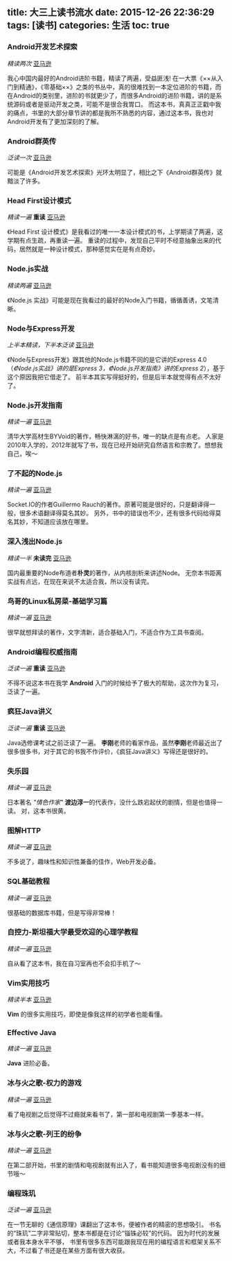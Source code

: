 title: 大三上读书流水
date: 2015-12-26 22:36:29
tags: [读书]
categories: 生活
toc: true
---

### Android开发艺术探索
*精读两次* [亚马逊](http://www.amazon.cn/Android%E5%BC%80%E5%8F%91%E8%89%BA%E6%9C%AF%E6%8E%A2%E7%B4%A2-%E4%BB%BB%E7%8E%89%E5%88%9A/dp/B014HV1X3K/ref=sr_1_1?ie=UTF8&qid=1451139768&sr=8-1&keywords=Android%E5%BC%80%E5%8F%91%E8%89%BA%E6%9C%AF%E6%8E%A2%E7%B4%A2)

我心中国内最好的Android进阶书籍，精读了两遍，受益匪浅!
在一大票《××从入门到精通》，《零基础××》之类的书丛中，真的很难找到一本定位进阶的书籍，而在Android的类别里，进阶的书就更少了，而很多Android的进阶书籍，讲的是系统源码或者是驱动开发之类，可能不是很合我胃口。
而这本书，真真正正戳中我的痛点，书里的大部分章节讲的都是我所不熟悉的内容，通过这本书，我也对Android开发有了更加深刻的了解。

### Android群英传
*泛读一次* [亚马逊](http://www.amazon.cn/Android%E7%BE%A4%E8%8B%B1%E4%BC%A0-%E5%BE%90%E5%AE%9C%E7%94%9F/dp/B01481RAA4/ref=sr_1_1?ie=UTF8&qid=1451139914&sr=8-1&keywords=android%E7%BE%A4%E8%8B%B1%E4%BC%A0)

可能是《Android开发艺术探索》光环太明显了，相比之下《Android群英传》就黯淡了许多。

### Head First设计模式
*精读一遍* **重读** [亚马逊](http://www.amazon.cn/Head-First%E8%AE%BE%E8%AE%A1%E6%A8%A1%E5%BC%8F-%E5%BC%97%E9%87%8C%E6%9B%BC/dp/B0011FBU34/ref=sr_1_1?ie=UTF8&qid=1451139951&sr=8-1&keywords=Head%20First%E8%AE%BE%E8%AE%A1%E6%A8%A1%E5%BC%8F)

《Head First 设计模式》是我看过的唯一一本设计模式的书，上学期读了两遍，这学期有点生疏，再重读一遍。
重读的过程中，发现自己平时不经意抽象出来的代码，居然就是一种设计模式，那种感觉实在是有点奇妙。

### Node.js实战
*精读两遍* [亚马逊](http://www.amazon.cn/Node-js%E5%AE%9E%E6%88%98-%E5%9D%8E%E7%89%B9%E4%BC%A6/dp/B00K4RUZHW/ref=sr_1_1?ie=UTF8&qid=1451139974&sr=8-1&keywords=Node.js%E5%AE%9E%E6%88%98)

《Node.js 实战》可能是现在我看过的最好的Node入门书籍，循循善诱，文笔清晰。

### Node与Express开发
*上半本精读，下半本泛读* [亚马逊](http://www.amazon.cn/Node%E4%B8%8EExpress%E5%BC%80%E5%8F%91-%E5%B8%83%E6%9C%97/dp/B00SMA88JK/ref=sr_1_1?ie=UTF8&qid=1451139999&sr=8-1&keywords=Node%E4%B8%8EExpress%E5%BC%80%E5%8F%91)

《Node与Express开发》跟其他的Node.js书籍不同的是它讲的Express 4.0（*《Node.js实战》讲的是Express 3，《Node.js开发指南》讲的Express 2*），基于这个原因我把它借走了。
前半本其实写得挺好的，但是后半本就觉得有点不太好了。

### Node.js开发指南
*精读一遍* [亚马逊](http://www.amazon.cn/Node-%E9%83%AD%E5%AE%B6%E5%AE%9D/dp/B00ALPRM3W/ref=sr_1_1?ie=UTF8&qid=1451140020&sr=8-1&keywords=Node.js%E5%BC%80%E5%8F%91%E6%8C%87%E5%8D%97)

清华大学高材生BYVoid的著作，畅快淋漓的好书，唯一的缺点是有点老。
人家是2010年入学的，2012年就写了书，现在已经开始研究自然语言和宗教了。想想我自己，唉～

### 了不起的Node.js
*精读一遍* [亚马逊](http://www.amazon.cn/%E4%BA%86%E4%B8%8D%E8%B5%B7%E7%9A%84Node-js-%E5%B0%86JavaScript%E8%BF%9B%E8%A1%8C%E5%88%B0%E5%BA%95-%E5%8A%B3%E5%A5%87/dp/B00GI7EO6U/ref=sr_1_1?ie=UTF8&qid=1451140053&sr=8-1&keywords=%E4%BA%86%E4%B8%8D%E8%B5%B7%E7%9A%84Node.js)

Socket.IO的作者Guillermo Rauch的著作。原著可能是很好的，只是翻译得一般，很多术语翻译得莫名其妙。
另外，书中的错误也不少，还有很多代码给得莫名其妙，不知道应该放在哪里。

### 深入浅出Node.js
*精读一半* **未读完** [亚马逊](http://www.amazon.cn/%E6%B7%B1%E5%85%A5%E6%B5%85%E5%87%BANode-js-%E6%9C%B4%E7%81%B5/dp/B00GOM5IL4/ref=sr_1_3?ie=UTF8&qid=1451140020&sr=8-3&keywords=Node.js%E5%BC%80%E5%8F%91%E6%8C%87%E5%8D%97)

国内最重要的Node布道者**朴灵**的著作，从内核剖析来讲述Node。
无奈本书距离实战有点远，在现在来说不太适合我，所以没有读完。

### 鸟哥的Linux私房菜-基础学习篇
*精读一遍* [亚马逊](http://www.amazon.cn/%E9%B8%9F%E5%93%A5%E7%9A%84Linux%E7%A7%81%E6%88%BF%E8%8F%9C-%E5%9F%BA%E7%A1%80%E5%AD%A6%E4%B9%A0%E7%AF%87-%E9%B8%9F%E5%93%A5/dp/B003TJNO98/ref=sr_1_1?ie=UTF8&qid=1451140098&sr=8-1&keywords=%E9%B8%9F%E5%93%A5)

很早就想拜读的著作，文字清新，适合基础入门，不适合作为工具书查阅。

### Android编程权威指南
*泛读一遍* **重读** [亚马逊](http://www.amazon.cn/Android%E7%BC%96%E7%A8%8B%E6%9D%83%E5%A8%81%E6%8C%87%E5%8D%97-%E8%8F%B2%E5%88%A9%E6%99%AE%E6%96%AF/dp/B00J4DXWDG/ref=sr_1_1?ie=UTF8&qid=1451140118&sr=8-1&keywords=Android%E7%BC%96%E7%A8%8B%E6%9D%83%E5%A8%81%E6%8C%87%E5%8D%97)

不得不说这本书在我学 **Android** 入门的时候给予了极大的帮助，这次作为复习，泛读了一遍。

### 疯狂Java讲义
*泛读一遍* **重读** [亚马逊](http://www.amazon.cn/3/dp/B00MBQBE92/ref=sr_1_1?ie=UTF8&qid=1451140135&sr=8-1&keywords=%E7%96%AF%E7%8B%82java%E8%AE%B2%E4%B9%89)

Java选修课考试之前泛读了一遍。
**李刚**老师的看家作品，虽然**李刚**老师最近出了很多很多书，对于其它的书我不作评价，《疯狂Java讲义》写得还是很好的。

### 失乐园
*精读一遍* [亚马逊](http://www.amazon.cn/%E5%A4%B1%E4%B9%90%E5%9B%AD-%E6%B8%A1%E8%BE%B9%E6%B7%B3%E4%B8%80/dp/B00O0QGPQ8/ref=sr_1_1?ie=UTF8&qid=1451140192&sr=8-1&keywords=%E5%A4%B1%E4%B9%90%E5%9B%AD)

日本著名 *"情色作家"* **渡边淳一**的代表作，没什么跌宕起伏的剧情，但是也值得一读。
对，这本书很黄。

### 图解HTTP
*精读一遍* [亚马逊](http://www.amazon.cn/%E5%9B%BE%E7%81%B5%E7%A8%8B%E5%BA%8F%E8%AE%BE%E8%AE%A1%E4%B8%9B%E4%B9%A6-%E5%9B%BE%E8%A7%A3HTTP-%E4%B8%8A%E9%87%8E%E5%AE%A3/dp/B00JTQK1L4/ref=sr_1_1?ie=UTF8&qid=1451140235&sr=8-1&keywords=%E5%9B%BE%E8%A7%A3http)

不多说了，趣味性和知识性兼备的佳作，Web开发必备。

### SQL基础教程
*精读一遍* [亚马逊](http://www.amazon.cn/%E5%9B%BE%E7%81%B5%E7%A8%8B%E5%BA%8F%E8%AE%BE%E8%AE%A1%E4%B8%9B%E4%B9%A6-SQL%E5%9F%BA%E7%A1%80%E6%95%99%E7%A8%8B-MICK/dp/B00EAV5UUA/ref=sr_1_1?ie=UTF8&qid=1451140459&sr=8-1&keywords=SQL%E5%9F%BA%E7%A1%80%E6%95%99%E7%A8%8B)
 
很基础的数据库书籍，但是写得非常棒！

### 自控力-斯坦福大学最受欢迎的心理学教程
*精读一遍* [亚马逊](http://www.amazon.cn/%E8%87%AA%E6%8E%A7%E5%8A%9B-%E5%87%AF%E5%88%A9%E2%80%A2%E9%BA%A6%E6%A0%BC%E5%B0%BC%E6%A0%BC%E5%B0%94/dp/B008AGHPM2/ref=sr_1_1?ie=UTF8&qid=1451140266&sr=8-1&keywords=%E8%87%AA%E6%8E%A7%E5%8A%9B-%E6%96%AF%E5%9D%A6%E7%A6%8F%E5%A4%A7%E5%AD%A6)

自从看了这本书，我在自习室再也不会扣手机了～

### Vim实用技巧
*精读半本* [亚马逊](http://www.amazon.cn/Vim%E5%AE%9E%E7%94%A8%E6%8A%80%E5%B7%A7-%E5%B0%BC%E5%B0%94/dp/B00JONY3W0/ref=sr_1_1?ie=UTF8&qid=1451140292&sr=8-1&keywords=Vim%E5%AE%9E%E7%94%A8%E6%8A%80%E5%B7%A7)

**Vim** 的很多实用技巧，即使是像我这样的初学者也能看懂。

### Effective Java
*精读一遍* [亚马逊](http://www.amazon.cn/Sun-%E5%85%AC%E5%8F%B8%E6%A0%B8%E5%BF%83%E6%8A%80%E6%9C%AF%E4%B8%9B%E4%B9%A6-Effective-Java%E4%B8%AD%E6%96%87%E7%89%88-Joshua-Bloch/dp/B001PTGR52/ref=sr_1_1?ie=UTF8&qid=1451140314&sr=8-1&keywords=Effective%20Java) 

**Java** 进阶必备。

### 冰与火之歌-权力的游戏
*精读一遍* [亚马逊](http://www.amazon.cn/%E5%86%B0%E4%B8%8E%E7%81%AB%E4%B9%8B%E6%AD%8C1-3-%E6%9D%83%E5%8A%9B%E7%9A%84%E6%B8%B8%E6%88%8F-%E4%B9%94%E6%B2%BB-R%E2%80%A2R%E2%80%A2%E9%A9%AC%E4%B8%81/dp/B0067FB1LE/ref=sr_1_3?ie=UTF8&qid=1451140343&sr=8-3&keywords=%E5%86%B0%E4%B8%8E%E7%81%AB%E4%B9%8B%E6%AD%8C)

看了电视剧之后觉得不过瘾就来看书了，第一部和电视剧第一季基本一样。

### 冰与火之歌-列王的纷争
*精读一遍* [亚马逊](http://www.amazon.cn/%E5%86%B0%E4%B8%8E%E7%81%AB%E4%B9%8B%E6%AD%8C-%E5%88%97%E7%8E%8B%E7%9A%84%E7%BA%B7%E4%BA%89-%E4%B9%94%E6%B2%BB-R%E2%80%A2R%E2%80%A2%E9%A9%AC%E4%B8%81/dp/B007BKMGJA/ref=sr_1_1?ie=UTF8&qid=1451140373&sr=8-1&keywords=%E5%88%97%E7%8E%8B%E7%9A%84%E7%BA%B7%E4%BA%89)

在第二部开始，书里的剧情和电视剧就有出入了，看书能知道很多电视剧没有的细节哦～

### 编程珠玑
*泛读一遍* [亚马逊](http://www.amazon.cn/%E7%BC%96%E7%A8%8B%E7%8F%A0%E7%8E%91-%E4%B9%94%E6%81%A9%C2%B7%E6%9C%AC%E7%89%B9%E5%88%A9/dp/B00SFZH0DC/ref=sr_1_1?ie=UTF8&qid=1451140425&sr=8-1&keywords=%E7%BC%96%E7%A8%8B%E7%8F%A0%E7%8E%91)

在一节无聊的《通信原理》课翻出了这本书，便被作者的精密的思想吸引。
书名的“珠玑”二字非常贴切，整本书都是在讨论“锱铢必较”的代码。
因为时代的发展或者我本身水平不够，
书里有很多东西可能跟我现在用的编程语言和框架关系不大，不过看了书还是在某些方面有很大收获。

